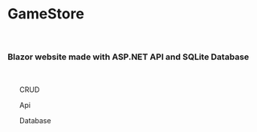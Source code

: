<h1>G a m e S t o r e </h1>
 <br/>
<h3>Blazor website made with ASP.NET API and SQLite Database</h3> 
<br/>
<ul>
  <p>CRUD</p>
  <p>Api</p>
  <p>Database</p>
  <p></p>
  <p></p>
</ul>
